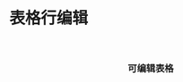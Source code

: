 # 表格行编辑

<div id="ex-table-04">
  <Row>
  <i-col span="1">&nbsp;</i-col>
  <i-col span="23">
  <Grid ref="table" :data="table">
    <h3 slot="beforeQuery" style="text-align:center">可编辑表格</h3>
  </Grid>
  </i-col>
  </Row>
</div>
<script>
var ex_table_04 = new Vue({
  el: '#ex-table-04',
  data: function () {
    var self = this
    var table = {
      editMode: 'row', // 行编辑模式
      nowrap: true,
      actionColumn: 'Action',
      indexCol: true,
      checkCol: true,
      multiSelect: true,
      static: false,
      pagination: true,
      combineCols: [['name1', 'name2']],
      total: 6,
      columns: [
        {name:'name1', title:'Name1', width:120, editor: {type: 'string', onChange: function(v, row){
            console.log(v, row)
          },
          onEnableEdit: function(value, column, row){
            if (row.id === 2) return false
            else return true
          }
        },
        },
        {name:'name2', title:'Name2', align: 'left', 
          editor: {type: 'select', static: true, options: {
          choices: [['A', 'Test A'], ['B', 'Test B']]
          }}
        },
        {name:'name3', title:'Name3', width:200, editor: {type: 'i-switch'}},
        {name:'name4', title:'Name4', width:200, format: function (value, column, row)   {
            return '<a href="#">' + value + '</a>'
          },
          showTitle: function(value) {
            return value
          },
          editor: {type: 'date', rule: {type: 'any', required: true}, 
          options: function(value, name, row) {
            return {
              options: {
                disabledDate: function (date) {
                  if (row.id === 1)
                    return date && date.valueOf() < Date.now() - 86400000;
                  else
                    return false
                }
              }
            }
          }}
        },
        {name:'name5', title:'Select', width: 150, editor: {type: 'select', labelField: 'name6', options: {
          filterable: true,
          remote: true,
          remoteMethod: function(term, callback){
            setTimeout(function(){
            callback([{label: 'Select A', value: 'A'}, {label: 'Select B', value: 'B'}, {label: 'Select C', value: 'C'}])
            },100)
          }
        }}},
        {name:'name6', title:'Name6', width: 150, hidden: false, editor: {type: 'str', static: true}},
        {name:'Action', title:'Name5', fixed: 'right', width: 120}
      ],
      buttons: [
        [
          {label: '新建', type:'primary', onClick: function(grid){
              grid.addEditRow({name2: 'A'})
            }
          }
        ],
        [{label: '查看结果', type:'primary', onClick: function(grid){
            console.table(grid.store.states.data)
          }}],
        [{label: '显示注释', type:'primary', onClick: function(grid){
              grid.setComment(4, 'name3', '这是评论')
            }},
        {label: '隐藏注释', type:'primary', onClick: function(grid){
              grid.removeComment(4, 'name3')
            }}
          ],
        [{label: '显示Class', type:'primary', onClick: function(grid){
              grid.setClass(3, 'name3', 'ivu-btn-error')
            }},
        {label: '删除Class', type:'primary', onClick: function(grid){
              grid.removeClass(3, 'name3')
            }}
          ],
        [
          {label: '切换样式', type: 'primary', onClick: function () {
            if (self.$refs.table.theme === 'default')
              self.$refs.table.theme = 'simple'
            else
              self.$refs.table.theme = 'default'
          }},
          {label: '静态切换', type: 'info', onClick: function () {
            self.$refs.table.static = !self.$refs.table.static 
          }}
        ],
        [
          {label: '隐藏按钮', type: 'primary', name: 'hiddenBtn', hidden: true},
          {label: '切换隐藏按钮', type: 'primary', onClick: function(grid, store){
            self.$set(grid.btns['hiddenBtn'], 'hidden', !grid.btns['hiddenBtn'].hidden)
          }},
        ],
        [
          {label: '是否行编辑状态', type: 'primary', name: 'editingBtn', onClick: function(grid){
            self.$Message.info(grid.isEditing()+'')
          }},
        ]
      ],
      data: [],
      onSaveRow: function (row, callback) {
        self.$Message.info("save")
        if (row.id ===1) {
          if (row.name1 === 'ok') {
            setTimeout(function() {
              callback('ok', row)
            }, 500)
          } else {
            setTimeout(function() {
              callback('error', {name1: '不正确'})
            }, 500)
          }
        } else {
          callback('ok', row)
        }
      },
      onError: function (error) {
        self.$Message.error('数据有问题，请先修改')
      },
      onDeleteRow: function (row, callback) {
        self.$Message.info("delete")
        callback('ok', row)
      },
      onRowEditRender: function (h, row) {
        if (row.id === 3) {
          return h('div', '本行不可编辑')
        }
      }
    }
    table.data.push({id:1, name1:'Field-A1', name2:'A', name3:'Field-C1', name4:'Field-D1', name5: 'A', name6: 'Select A'})
    table.data.push({id:2, name1:'Field-A1', name2:'B', name3:'Field-C2', name4:'Field-D2', name5: 'B', name6: 'Select B'})
    table.data.push({id:3, name1:'Field-A3', name2:'A', name3:'Field-C3', name4:'Field-D3', name5: 'C', name6: 'Select C'})
    table.data.push({id:4, name1:'Field-A3', name2:'A', name3:'Field-C4', name4:'Field-D4', name5: 'D', name6: 'Select D'})
    table.data.push({id:5, name1:'Field-A3', name2:'B', name3:'Field-C5', name4:'Field-D5', name5: 'E', name6: 'Select E'})
    table.data.push({id:6, name1:'Field-A6', name2:'A', name3:'Field-C6', name4:'Field-D6', name5: 'F', name6: 'Select F'})
    table.data.push({id:6, name1:'Field-A6', name2:'A', name3:'Field-C6', name4:'Field-D6', name5: 'F', name6: 'Select F'})
    return {table:table}
  }
})
</script>
